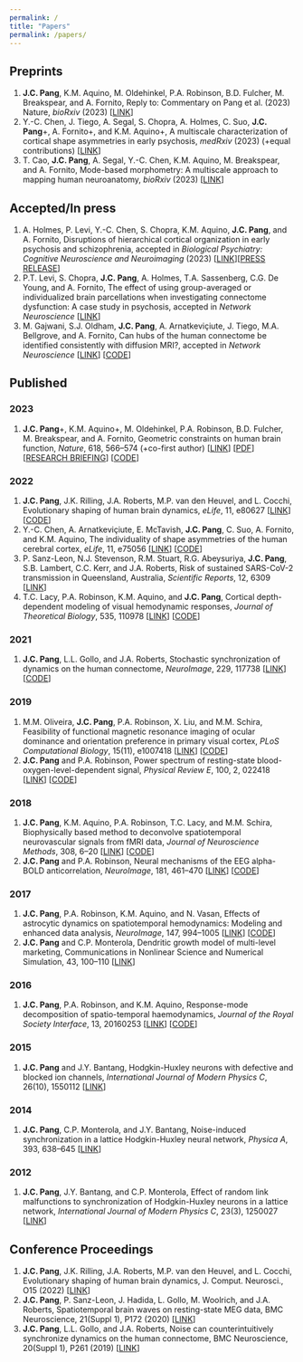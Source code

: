 ```yaml
---
permalink: /
title: "Papers"
permalink: /papers/
---
```


## Preprints
1. **J.C. Pang**, K.M. Aquino, M. Oldehinkel, P.A. Robinson, B.D. Fulcher, M. Breakspear, and A. Fornito, Reply to: Commentary on Pang et al. (2023) Nature, *bioRxiv* (2023) [[LINK](https://doi.org/10.1101/2023.10.06.560797)]
2. Y.-C. Chen, J. Tiego, A. Segal, S. Chopra, A. Holmes, C. Suo, **J.C. Pang**+, A. Fornito+, and K.M. Aquino+, A multiscale characterization of cortical shape asymmetries in early psychosis, *medRxiv* (2023) (+equal contributions) [[LINK](https://www.medrxiv.org/content/10.1101/2023.04.29.23289297v1)]
3. T. Cao, **J.C. Pang**, A. Segal, Y.-C. Chen, K.M. Aquino, M. Breakspear, and A. Fornito, Mode-based morphometry: A multiscale approach to mapping human neuroanatomy, *bioRxiv* (2023) [[LINK](https://www.biorxiv.org/content/10.1101/2023.02.26.529328v1)]

## Accepted/In press
1. A. Holmes, P. Levi, Y.-C. Chen, S. Chopra, K.M. Aquino, **J.C. Pang**, and A. Fornito, Disruptions of hierarchical cortical organization in early psychosis and schizophrenia, accepted in *Biological Psychiatry: Cognitive Neuroscience and Neuroimaging* (2023) [[LINK](https://doi.org/10.1016/j.bpsc.2023.08.008)][[PRESS RELEASE](https://beta.elsevier.com/about/press-releases/brain-connectivity-is-disrupted-in-schizophrenia)]
2. P.T. Levi, S. Chopra, **J.C. Pang**, A. Holmes, T.A. Sassenberg, C.G. De Young, and A. Fornito, The effect of using group-averaged or individualized brain parcellations when investigating connectome dysfunction: A case study in psychosis, accepted in *Network Neuroscience* [[LINK](https://doi.org/10.1162/netn_a_00329)]
3. M. Gajwani, S.J. Oldham, **J.C. Pang**, A. Arnatkeviçiute, J. Tiego, M.A. Bellgrove, and A. Fornito, Can hubs of the human connectome be identified consistently with diffusion MRI?, accepted in *Network Neuroscience* [[LINK](https://doi.org/10.1162/netn_a_00324)] [[CODE](https://github.com/BMHLab/DegreeVariability)]

## Published
### 2023  
1. **J.C. Pang**+, K.M. Aquino+, M. Oldehinkel, P.A. Robinson, B.D. Fulcher, M. Breakspear, and A. Fornito, Geometric constraints on human brain function, *Nature*, 618, 566–574 (+co-first author) [[LINK](https://doi.org/10.1038/s41586-023-06098-1)] [[PDF](/files/papers/2023_Nature_geometric_eigenmodes_compressed.pdf)] [[RESEARCH BRIEFING](https://www.nature.com/articles/d41586-023-01495-y)] [[CODE](https://github.com/NSBLab/BrainEigenmodes)]

### 2022
1. **J.C. Pang**, J.K. Rilling, J.A. Roberts, M.P. van den Heuvel, and L. Cocchi, Evolutionary shaping of human brain dynamics, *eLife*, 11, e80627 [[LINK](https://doi.org/10.7554/eLife.80627)] [[CODE](https://github.com/jchrispang/evolution-brain-tuning)]
2. Y.-C. Chen, A. Arnatkeviçiute, E. McTavish, **J.C. Pang**, C. Suo, A. Fornito, and K.M. Aquino, The individuality of shape asymmetries of the human cerebral cortex, *eLife*, 11, e75056 [[LINK](https://doi.org/10.7554/eLife.75056)] [[CODE](https://github.com/cyctbdbw/Shape-Asymmetry-Signature)]
3. P. Sanz-Leon, N.J. Stevenson, R.M. Stuart, R.G. Abeysuriya, **J.C. Pang**, S.B. Lambert, C.C. Kerr, and J.A. Roberts, Risk of sustained SARS-CoV-2 transmission in Queensland, Australia, *Scientific Reports*, 12, 6309 [[LINK](https://doi.org/10.1038/s41598-022-10349-y)]
4. T.C. Lacy, P.A. Robinson, K.M. Aquino, and **J.C. Pang**, Cortical depth-dependent modeling of visual hemodynamic responses, *Journal of Theoretical Biology*, 535, 110978 [[LINK](https://doi.org/10.1016/j.jtbi.2021.110978)] [[CODE](https://github.com/BrainDynamicsUSYD/hemodynamics-layers)]

### 2021
1. **J.C. Pang**, L.L. Gollo, and J.A. Roberts, Stochastic synchronization of dynamics on the human connectome, *NeuroImage*, 229, 117738 [[LINK](https://doi.org/10.1016/j.neuroimage.2021.117738)] [[CODE](https://github.com/jchrispang/stochastic-sync)]

### 2019
1. M.M. Oliveira, **J.C. Pang**, P.A. Robinson, X. Liu, and M.M. Schira, Feasibility of functional magnetic resonance imaging of ocular dominance and orientation preference in primary visual cortex, *PLoS Computational Biology*, 15(11), e1007418 [[LINK](https://doi.org/10.1371/journal.pcbi.1007418)] [[CODE](https://github.com/BrainDynamicsUSYD/Project_ODOP)]
2. **J.C. Pang** and P.A. Robinson, Power spectrum of resting-state blood-oxygen-level-dependent signal, *Physical Review E*, 100, 2, 022418 [[LINK](https://doi.org/10.1103/PhysRevE.100.022418)] [[CODE](https://github.com/jchrispang/spectrum_BOLD)]

### 2018
1. **J.C. Pang**, K.M. Aquino, P.A. Robinson, T.C. Lacy, and M.M. Schira, Biophysically based method to deconvolve spatiotemporal neurovascular signals from fMRI data, *Journal of Neuroscience Methods*, 308, 6–20 [[LINK](https://doi.org/10.1016/j.jneumeth.2018.07.009)] [[CODE](https://github.com/BrainDynamicsUSYD/BrainPalimpsest)]
2. **J.C. Pang** and P.A. Robinson, Neural mechanisms of the EEG alpha-BOLD anticorrelation, *NeuroImage*, 181, 461–470 [[LINK](https://doi.org/10.1016/j.neuroimage.2018.07.031)] [[CODE](https://github.com/jchrispang/EEGalpha_BOLD)]

### 2017
1. **J.C. Pang**, P.A. Robinson, K.M. Aquino, and N. Vasan, Effects of astrocytic dynamics on spatiotemporal hemodynamics: Modeling and enhanced data analysis, *NeuroImage*, 147, 994–1005 [[LINK](https://doi.org/10.1016/j.neuroimage.2016.10.023)] [[CODE](https://github.com/jchrispang/astrocyte_hemodynamics)]
2. **J.C. Pang** and C.P. Monterola, Dendritic growth model of multi-level marketing, Communications in Nonlinear Science and Numerical Simulation, 43, 100–110 [[LINK](https://doi.org/10.1016/j.cnsns.2016.06.030)]

### 2016
1. **J.C. Pang**, P.A. Robinson, and K.M. Aquino, Response-mode decomposition of spatio-temporal haemodynamics, *Journal of the Royal Society Interface*, 13, 20160253 [[LINK](https://doi.org/10.1098/rsif.2016.0253)] [[CODE](https://github.com/jchrispang/response_decomposition)]

### 2015
1. **J.C. Pang** and J.Y. Bantang, Hodgkin-Huxley neurons with defective and blocked ion channels, *International Journal of Modern Physics C*, 26(10), 1550112 [[LINK](https://doi.org/10.1142/S0129183115501120)]

### 2014
1. **J.C. Pang**, C.P. Monterola, and J.Y. Bantang, Noise-induced synchronization in a lattice Hodgkin-Huxley neural network, *Physica A*, 393, 638–645 [[LINK](https://doi.org/10.1016/j.physa.2013.08.069)]

### 2012
1. **J.C. Pang**, J.Y. Bantang, and C.P. Monterola, Effect of random link malfunctions to synchronization of Hodgkin-Huxley neurons in a lattice network, *International Journal of Modern Physics C*, 23(3), 1250027 [[LINK](https://doi.org/10.1142/S0129183112500271)]

## Conference Proceedings
1. **J.C. Pang**, J.K. Rilling, J.A. Roberts, M.P. van den Heuvel, and L. Cocchi, Evolutionary shaping of human brain dynamics, J. Comput. Neurosci., O15 (2022) [[LINK](https://doi.org/10.1007/s10827-022-00841-9)]
2. **J.C. Pang**, P. Sanz-Leon, J. Hadida, L. Gollo, M. Woolrich, and J.A. Roberts, Spatiotemporal brain waves on resting-state MEG data, BMC Neuroscience, 21(Suppl 1), P172 (2020) [[LINK](https://doi.org/10.1186/s12868-020-00593-1)]
3. **J.C. Pang**, L.L. Gollo, and J.A. Roberts, Noise can counterintuitively synchronize dynamics on the human connectome, BMC Neuroscience, 20(Suppl 1), P261 (2019) [[LINK](https://doi.org/10.1186/s12868-019-0538-0)]
